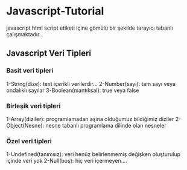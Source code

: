 # Javascript-Tutorial

javascript html script etiketi içine gömülü bir şekilde tarayıcı tabanlı çalışmaktadır..

## Javascript Veri Tipleri 

### Basit veri tipleri 
1-String(dize): text içerikli verilerdir...
2-Number(sayı): tam sayı veya ondalıklı sayılar
3-Boolean(mantıksal): true veya false

### Birleşik veri tipleri 
1-Array(diziler): programlamadan aşina olduğumuz bildiğimiz diziler
2-Object(Nesne): nesne tabanlı programlama dilinde olan nesneler

### Özel veri tipleri
1-Undefined(tanımsız): veri henüz belirlenmemiş değişken oluşturulup içinde veri yok
2-Null(boş): hiç veri içermeyen....




